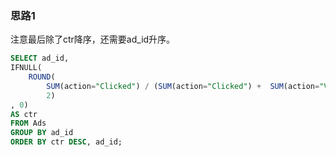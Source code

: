 ### 思路1

注意最后除了ctr降序，还需要ad_id升序。

```sql
SELECT ad_id,
IFNULL(
    ROUND(
        SUM(action="Clicked") / (SUM(action="Clicked") +  SUM(action="Viewed")) * 100, 
        2)
, 0)
AS ctr
FROM Ads
GROUP BY ad_id
ORDER BY ctr DESC, ad_id;
```
